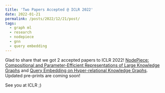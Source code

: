 ```yaml
---
title: 'Two Papers Accepted @ ICLR 2022'
date: 2022-01-21
permalink: /posts/2022/12/21/post/
tags:
  - graph ml
  - research
  - nodepiece
  - gnn
  - query embedding
---
```



Glad to share that we got 2 accepted papers to ICLR 2022! [NodePiece: Compositional and Parameter-Efficient Representations of Large Knowledge Graphs](https://arxiv.org/pdf/2106.12144.pdf) and [Query Embedding on Hyper-relational Knowledge Graphs](https://arxiv.org/pdf/2106.08166.pdf). Updated pre-prints are coming soon!

See you at ICLR ;)

